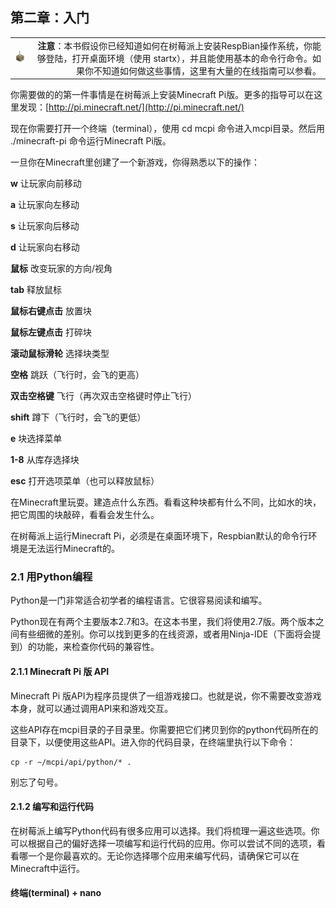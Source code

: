 ## 第二章：入门




|   |  |
| ---------- | ----------: |
| ![Alert](https://raw.githubusercontent.com/xiaojike/minecraft-pi-book-zh/master/section1/alert.png)     |  **注意**：本书假设你已经知道如何在树莓派上安装RespBian操作系统，你能够登陆，打开桌面环境（使用 startx），并且能使用基本的命令行命令。如果你不知道如何做这些事情，这里有大量的在线指南可以参看。     |

你需要做的的第一件事情是在树莓派上安装Minecraft Pi版。更多的指导可以在这里发现：[http://pi.minecraft.net/](http://pi.minecraft.net/)

现在你需要打开一个终端（terminal），使用 cd mcpi 命令进入mcpi目录。然后用 ./minecraft-pi 命令运行Minecraft Pi版。

一旦你在Minecraft里创建了一个新游戏，你得熟悉以下的操作：

**w** 让玩家向前移动

**a** 让玩家向左移动

**s** 让玩家向后移动

**d** 让玩家向右移动

**鼠标** 改变玩家的方向/视角

**tab** 释放鼠标

**鼠标右键点击** 放置块

**鼠标左键点击** 打碎块

**滚动鼠标滑轮** 选择块类型

**空格** 跳跃（飞行时，会飞的更高）

**双击空格键** 飞行（再次双击空格键时停止飞行）

**shift** 蹲下（飞行时，会飞的更低）

**e** 块选择菜单

**1-8** 从库存选择块

**esc** 打开选项菜单（也可以释放鼠标）

在Minecraft里玩耍。建造点什么东西。看看这种块都有什么不同，比如水的块，把它周围的块敲碎，看看会发生什么。

在树莓派上运行Minecraft Pi，必须是在桌面环境下，Respbian默认的命令行环境是无法运行Minecraft的。

### 2.1  用Python编程

Python是一门非常适合初学者的编程语言。它很容易阅读和编写。

Python现在有两个主要版本2.7和3。在这本书里，我们将使用2.7版。两个版本之间有些细微的差别。你可以找到更多的在线资源，或者用Ninja-IDE（下面将会提到）的功能，来检查你代码的兼容性。

#### 2.1.1	Minecraft Pi 版 API

Minecraft Pi 版API为程序员提供了一组游戏接口。也就是说，你不需要改变游戏本身，就可以通过调用API来和游戏交互。

这些API存在mcpi目录的子目录里。你需要把它们拷贝到你的python代码所在的目录下，以便使用这些API。进入你的代码目录，在终端里执行以下命令：

	cp -r ~/mcpi/api/python/* .
	
别忘了句号。

#### 2.1.2	编写和运行代码

在树莓派上编写Python代码有很多应用可以选择。我们将梳理一遍这些选项。你可以根据自己的偏好选择一项编写和运行代码的应用。你可以尝试不同的选项，看看哪一个是你最喜欢的。无论你选择哪个应用来编写代码，请确保它可以在Minecraft中运行。

#### 终端(terminal) + nano



 




